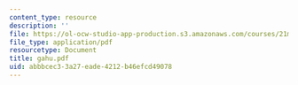 ```yaml
---
content_type: resource
description: ''
file: https://ol-ocw-studio-app-production.s3.amazonaws.com/courses/21m-293-music-of-africa-fall-2005/abbbcec33a27eade4212b46efcd49078_gahu.pdf
file_type: application/pdf
resourcetype: Document
title: gahu.pdf
uid: abbbcec3-3a27-eade-4212-b46efcd49078
---
```

